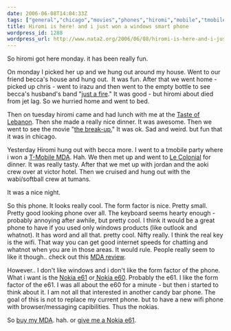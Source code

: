```yaml
---
date: 2006-06-08T14:04:33Z
tags: ["general","chicago","movies","phones","hiromi","mobile","tmobile","win","contest"]
title: Hiromi is here! and i just won a windows smart phone
wordpress_id: 1288
wordpress_url: http://www.nata2.org/2006/06/08/hiromi-is-here-and-i-just-won-a-windows-smart-phone/
---
```


So hiromi got here monday. it has been really fun.

On monday I picked her up and we hung out around my house. Went to our friend becca's house and hung out.  It was fun. After that we went home - picked up chris - went to irazu and then went to the empty bottle to see becca's husband's band "<a href="http://www.asianmanrecords.com/bands/jus.html">just a fire</a>." It was good - but hiromi about died from jet lag. So we hurried home and went to bed.

Then on tuesday hiromi came and had lunch with me at the <a href="http://metromix.chicagotribune.com/search/43857,0,1932948.venue">Taste of Lebanon</a>. Then she made a really nice dinner. It was awesome. Then we went to see the movie "<a href="http://imdb.com/title/tt0452594/">the break-up.</a>" It was ok. Sad and weird. but fun that it was in chicago.

Yesterday Hiromi hung out with becca more. I went to a tmobile party where i won a <a href="http://www.t-mobile.com/shop/Phones/Detail.aspx?device=8802ddeb-1ee4-477a-9608-d9cd1e2a903f">T-Mobile MDA</a>. Hah. We then met up and went to <a href="http://metromix.chicagotribune.com/search/29753,0,2391699.venue">Le Colonial</a> for dinner. It was really tasty. After that we met up with jordan and the aoki crew over at victor hotel. Then we cruised and hung out with the wabi/softball crew at tumans.

It was a nice night.

So this phone. It looks really cool. The form factor is nice. Pretty small. Pretty good looking phone over all. The keyboard seems hearty enough - probably annoying after awhile, but pretty cool. I think it would be a great phone to have if you used only windows products (like outlook and whatnot). It has word and all that. pretty cool. Nifty really. I think the real key is the wifi. That way you can get good internet speeds for chatting and whatnot when you are in those areas. It would rule. People really seem to like it though.. check out this <a href="http://www.coolsmartphone.com/article479.html">MDA review</a>.

However.. I don't like windows and i don't like the form factor of the phone. What i want is the <a href="http://www.europe.nokia.com/nokia/0,,81718,00.html">Nokia e61</a> or<a href="http://europe.nokia.com/nokia/0,,81338,00.html"> Nokia e60</a>. Probably the e61. I like the form factor of the e61. I was all about the e60 for a minute - but then i started to think about it. I am not all that interested in another candy bar phone. The goal of this is not to replace my current phone. but to have a new wifi phone with browser/messaging capibilities. Thus the nokias.

<a />So <a href="http://chicago.craigslist.org/ele/169344853.html">buy my MDA</a>. hah. or <a href="http://welectronics.com/gsm/Nokia/Nokia_E61.HTML">give me a Nokia e61</a>.
